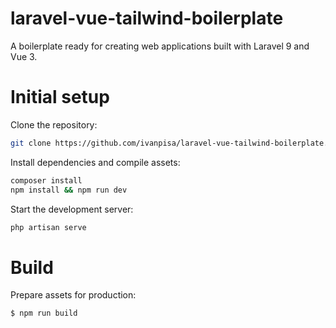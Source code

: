 # laravel-vue-tailwind-boilerplate

A boilerplate ready for creating web applications built with Laravel 9 and Vue 3.

# Initial setup

Clone ️the repository:

```sh
git clone https://github.com/ivanpisa/laravel-vue-tailwind-boilerplate.git
```

Install dependencies and compile assets:

```sh
composer install
npm install && npm run dev
```

Start the development server:

```sh
php artisan serve
```

# Build

Prepare assets for production:

```sh
$ npm run build
```
